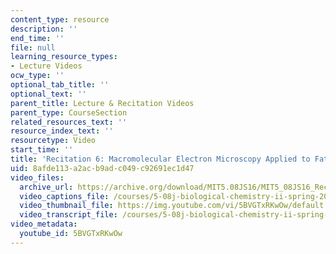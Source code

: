 ```yaml
---
content_type: resource
description: ''
end_time: ''
file: null
learning_resource_types:
- Lecture Videos
ocw_type: ''
optional_tab_title: ''
optional_text: ''
parent_title: Lecture & Recitation Videos
parent_type: CourseSection
related_resources_text: ''
resource_index_text: ''
resourcetype: Video
start_time: ''
title: 'Recitation 6: Macromolecular Electron Microscopy Applied to Fatty Acid Synthase'
uid: 8afde113-a2ac-b9ad-c049-c92691ec1d47
video_files:
  archive_url: https://archive.org/download/MIT5.08JS16/MIT5_08JS16_Recitation_06_300k.mp4
  video_captions_file: /courses/5-08j-biological-chemistry-ii-spring-2016/7a0b66a1333056328987f6d5bfba7017_5BVGTxRKwOw.vtt
  video_thumbnail_file: https://img.youtube.com/vi/5BVGTxRKwOw/default.jpg
  video_transcript_file: /courses/5-08j-biological-chemistry-ii-spring-2016/bfe63dcd2c84f79d4bf53a61582f4599_5BVGTxRKwOw.pdf
video_metadata:
  youtube_id: 5BVGTxRKwOw
---
```


